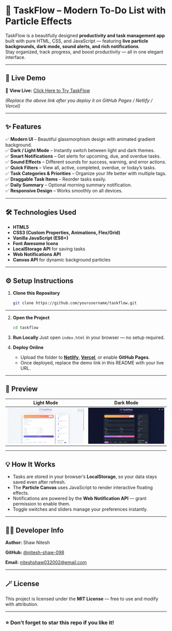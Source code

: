 # 🧠 TaskFlow – Modern To-Do List with Particle Effects

TaskFlow is a beautifully designed **productivity and task management app** built with pure HTML, CSS, and JavaScript — featuring **live particle backgrounds, dark mode, sound alerts, and rich notifications**.  
Stay organized, track progress, and boost productivity — all in one elegant interface.

---

## 🚀 Live Demo
🔗 **View Live:** [Click Here to Try TaskFlow](https://your-live-demo-link-here.com)

*(Replace the above link after you deploy it on GitHub Pages / Netlify / Vercel)*

---

## ✨ Features

✅ **Modern UI** – Beautiful glassmorphism design with animated gradient background.  
✅ **Dark / Light Mode** – Instantly switch between light and dark themes.  
✅ **Smart Notifications** – Get alerts for upcoming, due, and overdue tasks.  
✅ **Sound Effects** – Different sounds for success, warning, and error actions.  
✅ **Quick Filters** – View all, active, completed, overdue, or today’s tasks.  
✅ **Task Categories & Priorities** – Organize your life better with multiple tags.  
✅ **Draggable Task Items** – Reorder tasks easily.  
✅ **Daily Summary** – Optional morning summary notification.  
✅ **Responsive Design** – Works smoothly on all devices.

---

## 🛠️ Technologies Used

- **HTML5**
- **CSS3 (Custom Properties, Animations, Flex/Grid)**
- **Vanilla JavaScript (ES6+)**
- **Font Awesome Icons**
- **LocalStorage API** for saving tasks
- **Web Notifications API**
- **Canvas API** for dynamic background particles

---

## ⚙️ Setup Instructions

1. **Clone this Repository**
   ```bash
   git clone https://github.com/yourusername/taskflow.git
---

2. **Open the Project**

   ```bash
   cd taskflow
   ```

3. **Run Locally**
   Just open `index.html` in your browser — no setup required.

4. **Deploy Online**

   * Upload the folder to [**Netlify**](https://www.netlify.com/), [**Vercel**](https://vercel.com/), or enable **GitHub Pages**.
   * Once deployed, replace the demo link in this README with your live URL.

---

## 📸 Preview

| Light Mode                                  | Dark Mode                                 |
| ------------------------------------------- | ----------------------------------------- |
| ![Light Mode](./screenshots/light-mode.png) | ![Dark Mode](./screenshots/dark-mode.png) |

---

## 💡 How It Works

* Tasks are stored in your browser’s **LocalStorage**, so your data stays saved even after refresh.
* The **Particle Canvas** uses JavaScript to render interactive floating effects.
* Notifications are powered by the **Web Notification API** — grant permission to enable them.
* Toggle switches and sliders manage your preferences instantly.

---

## 🧑‍💻 Developer Info

**Author:** Shaw Nitesh

**GitHub:** [@nitesh-shaw-098](https://github.com/nitesh-shaw-098)

**Email:** [niteshshaw032002@email.com](mailto:niteshshaw032002@email.com)

---

## 🪄 License

This project is licensed under the **MIT License** — free to use and modify with attribution.

---

### ⭐ Don’t forget to star this repo if you like it!
